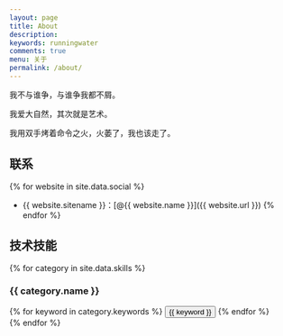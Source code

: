 ```yaml
---
layout: page
title: About
description: 
keywords: runningwater
comments: true
menu: 关于
permalink: /about/
---
```


我不与谁争，与谁争我都不屑。

我爱大自然，其次就是艺术。

我用双手烤着命令之火，火萎了，我也该走了。

## 联系

{% for website in site.data.social %}
* {{ website.sitename }}：[@{{ website.name }}]({{ website.url }})
{% endfor %}

## 技术技能

{% for category in site.data.skills %}
### {{ category.name }}
<div class="btn-inline">
{% for keyword in category.keywords %}
<button class="btn btn-outline" type="button">{{ keyword }}</button>
{% endfor %}
</div>
{% endfor %}
